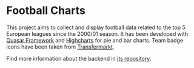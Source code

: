 # Football Charts

This project aims to collect and display football data related to the top 5 European leagues since the 2000/01 season. It has been developed with [Quasar Framework](quasar.dev) and [Highcharts](highcharts.com) for pie and bar charts. Team badge icons have been taken from [Transfermarkt](transfermarkt.com). 

Find more information about the backend in [its repository](https://github.com/dldelpino/football-charts-backend).